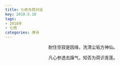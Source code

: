 ```yaml
---
title: 七绝与荷对话
key: 2018.5.18
tags: 
- 2018年 
- 七绝
categories: 律诗
---
```


<p align="center">耐住空寂是因缘，洗清尘垢方神仙。
</p>
<p align="center">凡心参透去躁气，知否为荷识青莲。
</p>

